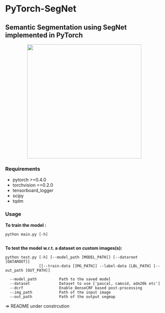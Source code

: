 # PyTorch-SegNet
## Semantic Segmentation using SegNet implemented in PyTorch

<p align="center">
<a href="https://www.youtube.com/watch?v=iXh9aCK3ubs" target="_blank"><img src="https://i.imgur.com/agvJOPF.gif" width="364"/></a>
</p>


### Requirements

* pytorch >=0.4.0
* torchvision ==0.2.0
* tensorboard_logger
* scipy
* tqdm

### Usage

**To train the model :**

```
python main.py [-h]


```

**To test the model w.r.t. a dataset on custom images(s):**

```
python test.py [-h] [--model_path [MODEL_PATH]] [--dataroot [DATAROOT]]
               [[--train-data [IMG_PATH]] --label-data [LBL_PATH] [--out_path [OUT_PATH]]
 
  --model_path          Path to the saved model
  --dataset             Dataset to use ['pascal, camvid, ade20k etc']
  --dcrf                Enable DenseCRF based post-processing
  --img_path            Path of the input image
  --out_path            Path of the output segmap
```

=> README under constrcution